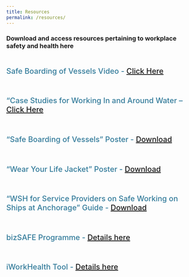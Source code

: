 ```yaml
---
title: Resources
permalink: /resources/
---
```

<div>
<h3>Download and access resources pertaining to workplace safety and health here</h3>
</div>
<section class="bp-section font">
<div class="bp-container is-fluid has-text-centered"> 

<div class="row">
<div class="col is-5">
<a href="https://www.youtube.com/watch?v=Aj4M4v6KknU">
<div class="speaker-image-wrapper">
<img class="speaker-image img-fluid mb-3" alt="" src="images/SafetyVideo1.png"> 
</div></a>
<h4 class="speaker-name text-ellipsis">Safe Boarding of Vessels Video - <a target="_new" href="https://www.youtube.com/watch?v=Aj4M4v6KknU"> Click Here</a></h4>
</div>
<div class="col is-5">
<a href="https://www.tal.sg/wshc/resources/publications/case-studies/case-studies-working-in-and-around-water">
<div class="speaker-image-wrapper">
<img class="speaker-image img-fluid mb-3" alt="" src="images/CaseStudies.png">
</div></a>
<h4 class="speaker-name text-ellipsis">“Case Studies for Working In and Around Water – <a target="_new" href="https://www.tal.sg/wshc/resources/publications/case-studies/case-studies-working-in-and-around-water">Click Here</a></h4>
</div>    
</div>


<div class="row">
<div class="col is-5">
<a href="https://www.tal.sg/wshc/Resources/Collaterals/Posters/Safe-Boarding-of-Vessel">
<div class="speaker-image-wrapper">
<img class="speaker-image img-fluid mb-3" alt="" src="images/Safe-Boarding.jpg"> 
</div></a>
<h4 class="speaker-name text-ellipsis">“Safe Boarding of Vessels” Poster - <a href="https://www.tal.sg/wshc/Resources/Collaterals/Posters/Safe-Boarding-of-Vessel">Download</a></h4>
</div>
<div class="col is-5">
<a href="https://www.tal.sg/wshc/Resources/Collaterals/Posters/Wear-Your-Life-Jacket">
<div class="speaker-image-wrapper">
<img class="speaker-image img-fluid mb-3" alt="" src="images/Wear-LifeJacket.jpg">
</div></a>
<h4 class="speaker-name text-ellipsis">“Wear Your Life Jacket” Poster - <a href="https://www.tal.sg/wshc/Resources/Collaterals/Posters/Wear-Your-Life-Jacket">Download</a></h4>
</div>    
</div>
<div class="row">
<div class="col is-5">
<a href="https://www.tal.sg/wshc/Resources/Publications/Guides-and-Handbooks/Guide-to-WSH-for-Service-Providers-on-Safe-Working-on-Ships-at-Anchorage---Revised-2019">
<div class="speaker-image-wrapper">
<img class="speaker-image img-fluid mb-3" alt="" src="images/WSH-Guide.jpg">
</div></a>
<h4 class="speaker-name text-ellipsis">“WSH for Service Providers on Safe Working on Ships at Anchorage” Guide - <a href="https://www.tal.sg/wshc/Resources/Publications/Guides-and-Handbooks/Guide-to-WSH-for-Service-Providers-on-Safe-Working-on-Ships-at-Anchorage---Revised-2019">Download</a></h4>
</div>    </div>
<div class="row">
<div class="col is-5">
<a href="https://www.tal.sg/wshc/Programmes/bizSAFE/About-bizSAFE">
<div class="speaker-image-wrapper">
<img class="speaker-image img-fluid mb-3" alt="" src="images/bizSAFE.jpg">
</div></a>
<h4 class="speaker-name text-ellipsis">bizSAFE Programme - <a href="https://www.tal.sg/wshc/Programmes/bizSAFE/About-bizSAFE">Details here</a></h4>
</div>
<div class="col is-5">
<a href="https://www.iworkhealth.gov.sg/Pages/default.html">
<div class="speaker-image-wrapper">
<img class="speaker-image img-fluid mb-3" alt="" src="images/iWorkhealth.jpg">
</div></a>
<h4 class="speaker-name text-ellipsis">iWorkHealth Tool - <a href="https://www.iworkhealth.gov.sg/Pages/default.html">Details here</a></h4>
</div>
</div>
</div>
</section>

<style type="text/css"> 
.is-left{
text-align: left;
}
.bg-light {
background-color: #fff !important;
box-shadow: 5px 0 6px -4px rgb(195 195 195 / 80%), -5px 0 6px -4px rgb(195 195 195 / 80%);
}
.p-4 {
padding: 1.5rem!important;
}
.speaker-role small{
font-size: 11px;
text-transform: capitalize;
}
.speaker-name {
font-size: 1.25rem;
}
.text-ellipsis {
/* white-space: nowrap; */
color: #000;
overflow: hidden;
text-overflow: ellipsis;
}
.font {
font-size: 14px;
}
h4{
font-weight: 500; 
color: #337B9A !important;
}
.content a { text-decoration: none; }
</style>